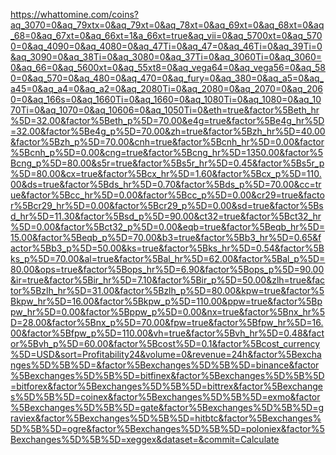 https://whattomine.com/coins?aq_3070=0&aq_79xtx=0&aq_79xt=0&aq_78xt=0&aq_69xt=0&aq_68xt=0&aq_68=0&aq_67xt=0&aq_66xt=1&a_66xt=true&aq_vii=0&aq_5700xt=0&aq_5700=0&aq_4090=0&aq_4080=0&aq_47Ti=0&aq_47=0&aq_46Ti=0&aq_39Ti=0&aq_3090=0&aq_38Ti=0&aq_3080=0&aq_37Ti=0&aq_3060Ti=0&aq_3060=0&aq_66=0&aq_5600xt=0&aq_55xt8=0&aq_vega64=0&aq_vega56=0&aq_580=0&aq_570=0&aq_480=0&aq_470=0&aq_fury=0&aq_380=0&aq_a5=0&aq_a45=0&aq_a4=0&aq_a2=0&aq_2080Ti=0&aq_2080=0&aq_2070=0&aq_2060=0&aq_166s=0&aq_1660Ti=0&aq_1660=0&aq_1080Ti=0&aq_1080=0&aq_1070Ti=0&aq_1070=0&aq_10606=0&aq_1050Ti=0&eth=true&factor%5Beth_hr%5D=32.00&factor%5Beth_p%5D=70.00&e4g=true&factor%5Be4g_hr%5D=32.00&factor%5Be4g_p%5D=70.00&zh=true&factor%5Bzh_hr%5D=40.00&factor%5Bzh_p%5D=70.00&cnh=true&factor%5Bcnh_hr%5D=0.00&factor%5Bcnh_p%5D=0.00&cng=true&factor%5Bcng_hr%5D=1350.00&factor%5Bcng_p%5D=80.00&s5r=true&factor%5Bs5r_hr%5D=0.45&factor%5Bs5r_p%5D=80.00&cx=true&factor%5Bcx_hr%5D=1.60&factor%5Bcx_p%5D=110.00&ds=true&factor%5Bds_hr%5D=0.70&factor%5Bds_p%5D=70.00&cc=true&factor%5Bcc_hr%5D=0.00&factor%5Bcc_p%5D=0.00&cr29=true&factor%5Bcr29_hr%5D=0.00&factor%5Bcr29_p%5D=0.00&sd=true&factor%5Bsd_hr%5D=11.30&factor%5Bsd_p%5D=90.00&ct32=true&factor%5Bct32_hr%5D=0.00&factor%5Bct32_p%5D=0.00&eqb=true&factor%5Beqb_hr%5D=15.00&factor%5Beqb_p%5D=70.00&b3=true&factor%5Bb3_hr%5D=0.65&factor%5Bb3_p%5D=50.00&ks=true&factor%5Bks_hr%5D=0.54&factor%5Bks_p%5D=70.00&al=true&factor%5Bal_hr%5D=62.00&factor%5Bal_p%5D=80.00&ops=true&factor%5Bops_hr%5D=6.90&factor%5Bops_p%5D=90.00&ir=true&factor%5Bir_hr%5D=7.10&factor%5Bir_p%5D=50.00&zlh=true&factor%5Bzlh_hr%5D=31.00&factor%5Bzlh_p%5D=80.00&kpw=true&factor%5Bkpw_hr%5D=16.00&factor%5Bkpw_p%5D=110.00&ppw=true&factor%5Bppw_hr%5D=0.00&factor%5Bppw_p%5D=0.00&nx=true&factor%5Bnx_hr%5D=28.00&factor%5Bnx_p%5D=70.00&fpw=true&factor%5Bfpw_hr%5D=16.00&factor%5Bfpw_p%5D=110.00&vh=true&factor%5Bvh_hr%5D=0.48&factor%5Bvh_p%5D=60.00&factor%5Bcost%5D=0.1&factor%5Bcost_currency%5D=USD&sort=Profitability24&volume=0&revenue=24h&factor%5Bexchanges%5D%5B%5D=&factor%5Bexchanges%5D%5B%5D=binance&factor%5Bexchanges%5D%5B%5D=bitfinex&factor%5Bexchanges%5D%5B%5D=bitforex&factor%5Bexchanges%5D%5B%5D=bittrex&factor%5Bexchanges%5D%5B%5D=coinex&factor%5Bexchanges%5D%5B%5D=exmo&factor%5Bexchanges%5D%5B%5D=gate&factor%5Bexchanges%5D%5B%5D=graviex&factor%5Bexchanges%5D%5B%5D=hitbtc&factor%5Bexchanges%5D%5B%5D=ogre&factor%5Bexchanges%5D%5B%5D=poloniex&factor%5Bexchanges%5D%5B%5D=xeggex&dataset=&commit=Calculate
